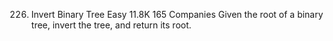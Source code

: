 ﻿226. Invert Binary Tree
     Easy
     11.8K
     165
     Companies
     Given the root of a binary tree, invert the tree, and return its root.